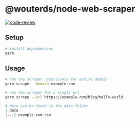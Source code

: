 # @wouterds/node-web-scraper

[![code-review](https://github.com/wouterds/node-web-scraper/workflows/code-review/badge.svg)](https://github.com/wouterds/node-web-scraper/actions/workflows/code-review.yml)

## Setup

```bash
# install dependencies
yarn
```

## Usage

```bash
# run the scraper recursively for entire domain
yarn scrape --domain example.com

# run the scraper for a single url
yarn scrape --url https://example.com/blog/hello-world

# data can be found in the data folder
| data
|---| example.com.csv
```
